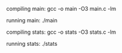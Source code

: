 compiling main:
gcc -o main -O3 main.c -lm

running main:
./main



compiling stats:
gcc -o stats -O3 stats.c -lm

running stats:
./stats